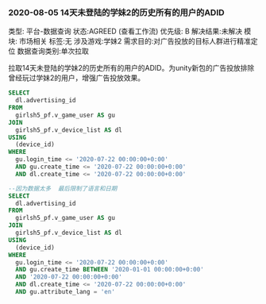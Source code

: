 ### 2020-08-05 14天未登陆的学妹2的历史所有的用户的ADID

类型: 平台-数据查询
状态:AGREED (查看工作流)
优先级: B
解决结果:未解决
模块:
市场相关
标签:无
涉及游戏:学妹2
需求目的:对广告投放的目标人群进行精准定位
数据查询类别:单次拉取

拉取14天未登陆的学妹2的历史所有的用户的ADID。为unity新包的广告投放排除曾经玩过学妹2的用户，增强广告投放效果。

```sql
SELECT
  dl.advertising_id
FROM
  girlsh5_pf.v_game_user AS gu
JOIN
  girlsh5_pf.v_device_list AS dl
USING
  (device_id)
WHERE
  gu.login_time <= '2020-07-22 00:00:00+0:00'
  AND gu.create_time <= '2020-07-22 00:00:00+0:00'
  AND dl.create_time <= '2020-07-22 00:00:00+0:00'
```

```sql
--因为数据太多  最后限制了语言和日期
SELECT
  dl.advertising_id
FROM
  girlsh5_pf.v_game_user AS gu
JOIN
  girlsh5_pf.v_device_list AS dl
USING
  (device_id)
WHERE
  gu.login_time <= '2020-07-22 00:00:00+0:00'
  AND gu.create_time BETWEEN '2020-01-01 00:00:00+0:00'
  AND '2020-07-22 00:00:00+0:00'
  AND dl.create_time <= '2020-07-22 00:00:00+0:00'
  AND gu.attribute_lang = 'en'
```

